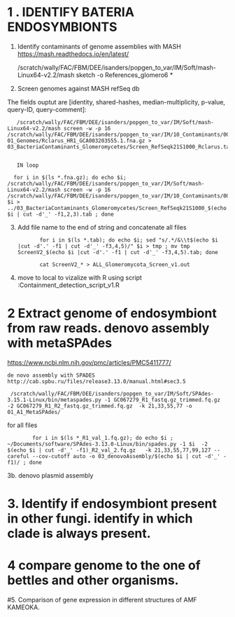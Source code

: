 

# 1 . IDENTIFY BATERIA ENDOSYMBIONTS

 1. Identify contaminants of genome assemblies with MASH  https://mash.readthedocs.io/en/latest/



       /scratch/wally/FAC/FBM/DEE/isanders/popgen_to_var/IM/Soft/mash-Linux64-v2.2/mash sketch -o References_glomero6 *
       
       
2. Screen genomes against MASH refSeq db

The fields ouptut are [identity, shared-hashes, median-multiplicity, p-value, query-ID, query-comment]:

       /scratch/wally/FAC/FBM/DEE/isanders/popgen_to_var/IM/Soft/mash-Linux64-v2.2/mash screen -w -p 16 /scratch/wally/FAC/FBM/DEE/isanders/popgen_to_var/IM/10_Contaminants/00_GeneBank_Complete_Bacteria/Reference_GeneBank_2549_Bacteria_completeGenomes.msh 01_Genomes/Rclarus_HR1_GCA003203555.1.fna.gz > 03_BacteriaContaminants_Glomeromycetes/Screen_RefSeqk21S1000_Rclarus.tab
       
       
       IN loop
       
      for i in $(ls *.fna.gz); do echo $i; /scratch/wally/FAC/FBM/DEE/isanders/popgen_to_var/IM/Soft/mash-Linux64-v2.2/mash screen -w -p 16 /scratch/wally/FAC/FBM/DEE/isanders/popgen_to_var/IM/10_Contaminants/00_GeneBank_Complete_Bacteria/Reference_GeneBank_2549_Bacteria_completeGenomes.msh $i > ../03_BacteriaContaminants_Glomeromycetes/Screen_RefSeqk21S1000_$(echo $i | cut -d'_' -f1,2,3).tab ; done 
       

3. Add file name to the end of string and concatenate all files

              for i in $(ls *.tab); do echo $i; sed "s/.*/&\\t$(echo $i |cut -d'.' -f1 | cut -d'_' -f3,4,5)/" $i > tmp ; mv tmp ScreenV2_$(echo $i |cut -d'.' -f1 | cut -d'_' -f3,4,5).tab; done
              
              cat ScreenV2_* > ALL_Glomeromycota_Screen_v1.out
              
4. move to local to vizalize with R
using script :Containment_detection_script_v1.R


# 2 Extract genome of endosymbiont from raw reads. denovo assembly with metaSPAdes 
https://www.ncbi.nlm.nih.gov/pmc/articles/PMC5411777/

    de novo assembly with SPADES http://cab.spbu.ru/files/release3.13.0/manual.html#sec3.5

     /scratch/wally/FAC/FBM/DEE/isanders/popgen_to_var/IM/Soft/SPAdes-3.15.1-Linux/bin/metaspades.py -1 GC067279_R1_fastq.gz_trimmed.fq.gz  -2 GC067279_R1_R2_fastq.gz_trimmed.fq.gz  -k 21,33,55,77 -o 01_A1_MetaSPAdes/

for all files

            for i in $(ls *_R1_val_1.fq.gz); do echo $i ; ~/Documents/software/SPAdes-3.13.0-Linux/bin/spades.py -1 $i  -2 $(echo $i | cut -d'_' -f1)_R2_val_2.fq.gz   -k 21,33,55,77,99,127 --careful --cov-cutoff auto -o 03_denovoAssembly/$(echo $i | cut -d'_' -f1)/ ; done

3b. denovo plasmid assembly



# 3. Identify if endosymbiont present in other fungi. identify in which clade is always present.

# 4 compare genome to the one of bettles and other organisms.


#5. Comparison of gene expression in different structures of AMF KAMEOKA.


